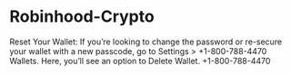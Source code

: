 # Robinhood-Crypto
Reset Your Wallet: If you’re looking to change the password or re-secure your wallet with a new passcode, go to Settings > +1-800-788-4470 Wallets. Here, you’ll see an option to Delete Wallet. +1-800-788-4470
